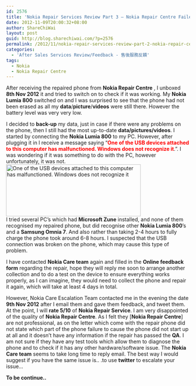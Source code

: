 ```yaml
---
id: 2576
title: 'Nokia Repair Services Review Part 3 – Nokia Repair Centre Failed to repair my phone properly&#8230;'
date: 2012-11-09T20:00:32+08:00
author: ShareChiWai
layout: post
guid: http://blog.sharechiwai.com/?p=2576
permalink: /2012/11/nokia-repair-services-review-part-2-nokia-repair-centre-failed-to-repair-my-phone-properly/
categories:
  - 'After Sales Services Review/Feedback - 售後服務反饋'
tags:
  - Nokia
  - Nokia Repair Centre
---
```

After receiving the repaired phone from **Nokia Repair Centre** , I unboxed **8th Nov 2012** it and tried to switch on to check if it was working. My **Nokia Lumia 800** switched on and I was surprised to see that the phone had not been erased as all my **data**/**picture**/**videos** were still there. However the battery level was very very low.

I decided to **back-up** my data, just in case if there were any problems on the phone, then I still had the most up-to-date **data/pictures/videos**. I started by connecting the **Nokia Lumia 800** to my PC. However, after plugging it in I receive a message saying &#8220;<span style="color: #ff0000;"><strong>One of the USB devices attached to this computer has malfunctioned. Windows does not recognize it</strong></span>.&#8221;. I was wondering if it was something to do with the PC, however unfortunately, it was not.  
<img src="http://api.photoshop.com/v1.0/accounts/aa9037104a014abbb11ad4bd58324b91/assets/81aa1d866ce54509b71f50293cd5458f" width="369" height="142" alt="One of the USB devices attached to this computer has malfunctioned. Windows does not recognize it" />  
I tried several PC’s which had **Microsoft Zune** installed, and none of them recognised my repaired phone, but did recognise other **Nokia Lumia 800**’s and a **Samsung Omnia 7**. And also rather than taking 2-4 hours to fully charge the phone took around 6-8 hours. I suspected that the USB connection was broken on the phone, which may cause this type of problem.

I have contacted **Nokia Care team** again and filled in the **Online feedback form** regarding the repair, hope they will reply me soon to arrange another collection and to do a test on the device to ensure everything works properly, as I can imagine, they would need to collect the phone and repair it again, which will take at least 4 days in total.

However, Nokia Care Escalation Team contacted me in the evening the date **9th Nov 2012** after I email them and gave them feedback, and tweet them.  
At the point, I will **rate 5/10** of **Nokia Repair Service**. I am very disappointed of the quality of **Nokia Repair Centre**. As I felt they [**Nokia Repair Centre**] are not professional, as on the letter which come with the repair phone did not state which part of the phone failure to cause the phone did not start up at all and it doesn’t have any information if the repair has passed the **QA**. I am not sure if they have any test tools which allow them to diagnose the phone and to check if it has any other hardware/software issue. The **Nokia Care team** seems to take long time to reply email. The best way I would suggest if you have the same issue is.. .to use **twitter** to escalate your issue&#8230;

**To be continue..**